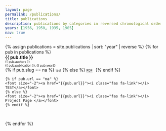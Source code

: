 ```yaml
---
layout: page
permalink: /publications/
title: publications
description: publications by categories in reversed chronological order.
years: [1956, 1950, 1935, 1905]
nav: true
---
```


<div class="publications">
<div style = 'margin-right;'>
{% assign publications = site.publications | sort: "year" | reverse %}
{% for pub in publications %}
<div class="pubitem">
  <div class="pubtitle">
    <b>{{ pub.title }}</b>
  </div>
  <div class="pubauthors">
    <font size="-2">{{ pub.authors }}</font>
  </div>
  <div class="pubinfo">
    <font size="-2">{{ pub.publication }}, {{ pub.year}}</font>
  </div>
  <div class="publinks">
    {% if pub.slug == na %}
    <font size="-2">test</font>
    {% else %}
    <font size="-2"><a href="/assets/pdf/{{pub.slug}}"><i class="far fa-file-pdf"></i> PDF</a>&nbsp;&nbsp;</font>
    {% endif %}

    {% if pub.url == "na" %}
    <font size="-2"><a href="{{pub.url}}"><i class="fas fa-link"></i> TEST</a></font>
    {% else %}
    <font size="-2"><a href="{{pub.url}}"><i class="fas fa-link"></i> Project Page </a></font>
    {% endif %}
  </div>
  <br>
</div>

{% endfor %}
